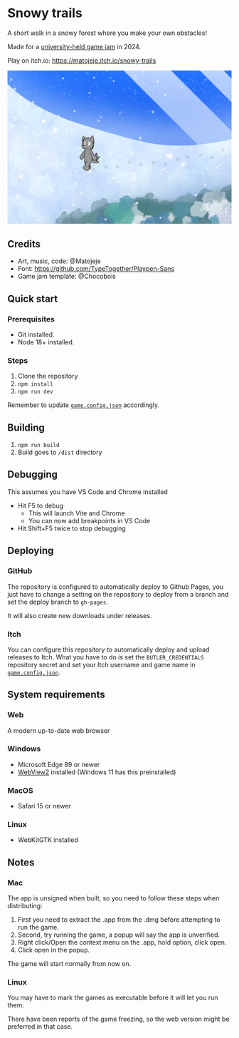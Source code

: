 # Snowy trails

A short walk in a snowy forest where you make your own obstacles!

Made for a [university-held game jam](https://cphoto.fit.vutbr.cz/ludo/courses/izhv/final/gj/) in 2024.

Play on itch.io: https://matojeje.itch.io/snowy-trails

![Screenshot](screenshot1.png)

## Credits

- Art, music, code: @Matojeje
- Font: https://github.com/TypeTogether/Playpen-Sans
- Game jam template: @Chocobois

## Quick start
### Prerequisites
* Git installed.
* Node 18+ installed.

### Steps
1. Clone the repository
2. `npm install`
3. `npm run dev`

Remember to update [`game.config.json`](game.config.json) accordingly.

## Building

1. `npm run build`
2. Build goes to `/dist` directory

## Debugging
This assumes you have VS Code and Chrome installed

* Hit F5 to debug
    * This will launch Vite and Chrome
    * You can now add breakpoints in VS Code
* Hit Shift+F5 twice to stop debugging

## Deploying
### GitHub
The repository is configured to automatically deploy to Github Pages, you just have to change a setting on the repository to deploy from a branch and set the deploy branch to `gh-pages`.

It will also create new downloads under releases.
### Itch
You can configure this repository to automatically deploy and upload releases to Itch. What you have to do is set the `BUTLER_CREDENTIALS` repository secret and set your Itch username and game name in [`game.config.json`](game.config.json).

## System requirements
### Web
A modern up-to-date web browser

### Windows
* Microsoft Edge 89 or newer
* [WebView2](https://go.microsoft.com/fwlink/p/?LinkId=2124703) installed (Windows 11 has this preinstalled)

### MacOS
* Safari 15 or newer

### Linux
* WebKitGTK installed

## Notes
### Mac
The app is unsigned when built, so you need to follow these steps when distributing:
1. First you need to extract the .app from the .dmg before attempting to run the game.
2. Second, try running the game, a popup will say the app is unverified.
3. Right click/Open the context menu on the .app, hold option, click open.
4. Click open in the popup.

The game will start normally from now on.

### Linux
You may have to mark the games as executable before it will let you run them.

There have been reports of the game freezing, so the web version might be preferred in that case. 

